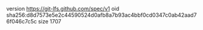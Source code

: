 version https://git-lfs.github.com/spec/v1
oid sha256:d8d7573e5e2c44590524d0afb8a7b93ac4bbf0cd0347c0ab42aad76f046c7c5c
size 1707
